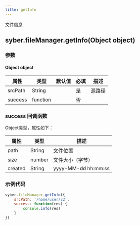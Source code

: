 ```yaml
---
title: getInfo
---
```


文件信息


## syber.fileManager.getInfo(Object object)
### 参数
#### Object object
| 属性     | 类型   | 默认值  |  必填 | 描述                         |
| ---------- | ------- | -------- | ---------------- | ----------------------------------
| srcPath | String |  | 是| 源路径 |
| success | function |  |  否     |     |

### success 回调函数
Object类型，属性如下：

属性 | 类型 | 描述
---|---|---
path | String | 文件位置
size | number | 文件大小（字节）
created | String | yyyy-MM-dd hh:mm:ss

### 示例代码

```javascript
syber.fileManager.getInfo({
    srcPath: '/home/user/22',
    success: function(res) {
        console.info(res)
    }
})
```

